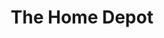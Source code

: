 ---
title: "The Home Depot"
url: /san-diego/the-home-depot-sports-arena-boulevard/
shop: doityourself
---
